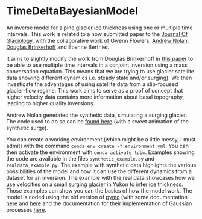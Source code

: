 
# TimeDeltaBayesianModel
An inverse model for alpine glacier ice thickness using one or multiple time intervals.
This work is related to a now submitted paper to the [Journal Of Glaciology](https://www.cambridge.org/core/journals/journal-of-glaciology), with the collaborative work of Gwenn Flowers, [Andrew Nolan](https://github.com/andrewdnolan), [Douglas Brinkerhoff](https://dbrinkerhoff.org/) and Étienne Berthier. 

It aims to slightly modify the work from Douglas Brinkerhoff in [this paper](https://www.frontiersin.org/articles/10.3389/feart.2016.00008/full) 
to be able to use multiple time intervals in a conjoint inversion using a mass conversation equation. This means that we are trying to use glacier satellite data showing different dynamics i.e. steady state and/or surging).
We then investigate the advantages of using satellite data from a slip-focused glacier-flow regime. 
This work aims to serve as a proof of concept that higher velocity data contains more information about basal topography, leading to higher quality inversions. 

Andrew Nolan generated the synthetic data, simulating a surging glacier. The code used to do so can be [found here](https://github.com/andrewdnolan/Harmonic_Beds) (with a sweet animation of the synthetic surge).
<p>

You can create a working environment (which might be a little messy, I must admit) with the command `conda env create -f environment.yml`. You can then activate the environment with `conda activate tdbm`. Examples showing the code are available in the files `synthetic_example.py` and `realdata_example.py`. The example with synthetic data highlights the various possibilities of the model and how it can use the different dynamics from a dataset for an inversion. The example with the real data showcases how we use velocities on a small surging glacier in Yukon to infer ice thickness. Those examples can show you can the basics of how the model work. The model is coded using the old version of [pymc](https://github.com/pymc-devs/pymc2) (with some documentation [here](https://buildmedia.readthedocs.org/media/pdf/pymcmc/stable/pymcmc.pdf) and [here](https://pymcmc.readthedocs.io/en/latest/index.html) and the documentation for their implementation of Gaussian processes [here](https://citeseerx.ist.psu.edu/viewdoc/download?doi=10.1.1.385.4366&rep=rep1&type=pdf). 

